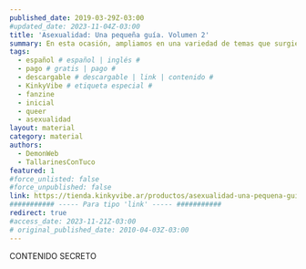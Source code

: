 ```yaml
---
published_date: 2019-03-29Z-03:00
#updated_date: 2023-11-04Z-03:00
title: 'Asexualidad: Una pequeña guía. Volumen 2'
summary: En esta ocasión, ampliamos en una variedad de temas que surgieron en base al primer volumen, pero optamos por un formato de preguntas frecuentes para cubrir más información.
tags:
  - español # español | inglés #
  - pago # gratis | pago #
  - descargable # descargable | link | contenido #
  - KinkyVibe # etiqueta especial #
  - fanzine
  - inicial
  - queer
  - asexualidad
layout: material
category: material
authors:
  - DemonWeb
  - TallarinesConTuco
featured: 1
#force_unlisted: false
#force_unpublished: false
link: https://tienda.kinkyvibe.ar/productos/asexualidad-una-pequena-guia-volumen-2-version-digital/
########### ----- Para tipo 'link' ----- ###########
redirect: true
#access_date: 2023-11-21Z-03:00
# original_published_date: 2010-04-03Z-03:00
---
```


CONTENIDO SECRETO
